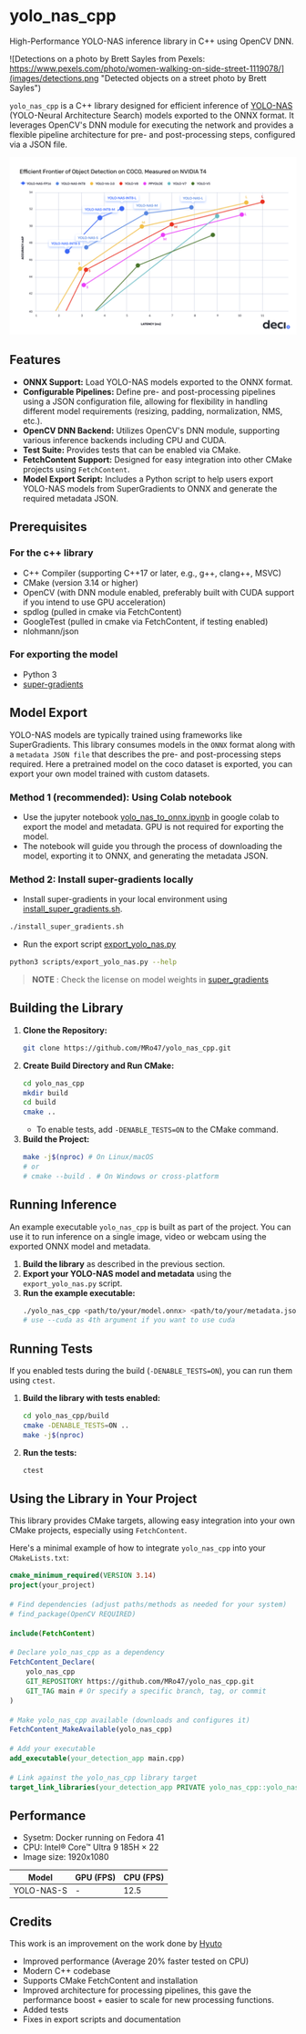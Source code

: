 # yolo_nas_cpp
High-Performance YOLO-NAS inference library in C++ using OpenCV DNN.

![Detections on a photo by Brett Sayles from Pexels: https://www.pexels.com/photo/women-walking-on-side-street-1119078/](images/detections.png "Detected objects on a street photo by Brett Sayles")

`yolo_nas_cpp` is a C++ library designed for efficient inference of [YOLO-NAS](https://github.com/Deci-AI/super-gradients/blob/master/YOLONAS.md) (YOLO-Neural Architecture Search) models exported to the ONNX format. It leverages OpenCV's DNN module for executing the network and provides a flexible pipeline architecture for pre- and post-processing steps, configured via a JSON file.

![YOLO-NAS Performance](https://github.com/Deci-AI/super-gradients/blob/e0ccacf8868ffa1296fa4f8407c03d2bc227312c/documentation/source/images/yolo_nas_frontier.png "YOLO-NAS performance comparison chart from Deci.ai")

## Features

*   **ONNX Support:** Load YOLO-NAS models exported to the ONNX format.
*   **Configurable Pipelines:** Define pre- and post-processing pipelines using a JSON configuration file, allowing for flexibility in handling different model requirements (resizing, padding, normalization, NMS, etc.).
*   **OpenCV DNN Backend:** Utilizes OpenCV's DNN module, supporting various inference backends including CPU and CUDA.
*   **Test Suite:** Provides tests that can be enabled via CMake.
*   **FetchContent Support:** Designed for easy integration into other CMake projects using `FetchContent`.
*   **Model Export Script:** Includes a Python script to help users export YOLO-NAS models from SuperGradients to ONNX and generate the required metadata JSON.

## Prerequisites

### For the c++ library
*   C++ Compiler (supporting C++17 or later, e.g., g++, clang++, MSVC)
*   CMake (version 3.14 or higher)
*   OpenCV (with DNN module enabled, preferably built with CUDA support if you intend to use GPU acceleration)
*   spdlog (pulled in cmake via FetchContent)
*   GoogleTest (pulled in cmake via FetchContent, if testing enabled)
*   nlohmann/json

### For exporting the model
*   Python 3
*   [super-gradients](https://github.com/Deci-AI/super-gradients/tree/master)

## Model Export

YOLO-NAS models are typically trained using frameworks like SuperGradients. This library consumes models in the `ONNX` format along with a `metadata JSON file` that describes the pre- and post-processing steps required. Here a pretrained model on the coco dataset is exported, you can export your own model trained with custom datasets.

### Method 1 (recommended): Using Colab notebook

- Use the jupyter notebook [yolo_nas_to_onnx.ipynb](https://github.com/MRo47/yolo_nas_cpp/blob/main/utils/yolo_nas_to_onnx.ipynb) in google colab to export the model and metadata. GPU is not required for exporting the model.
- The notebook will guide you through the process of downloading the model, exporting it to ONNX, and generating the metadata JSON.

### Method 2: Install super-gradients locally

- Install super-gradients in your local environment using [install_super_gradients.sh](utils/install_super_gradients.sh).
```bash
./install_super_gradients.sh
```
- Run the export script [export_yolo_nas.py](utils/export_yolo_nas.py)
```bash
python3 scripts/export_yolo_nas.py --help
```

> __NOTE__ : Check the license on model weights in [super_gradients](https://github.com/Deci-AI/super-gradients/blob/master/LICENSE.YOLONAS.md)

## Building the Library

1.  **Clone the Repository:**
    ```bash
    git clone https://github.com/MRo47/yolo_nas_cpp.git
    ```
2.  **Create Build Directory and Run CMake:**
    ```bash
    cd yolo_nas_cpp
    mkdir build
    cd build
    cmake ..
    ```
    *   To enable tests, add `-DENABLE_TESTS=ON` to the CMake command.
3.  **Build the Project:**
    ```bash
    make -j$(nproc) # On Linux/macOS
    # or
    # cmake --build . # On Windows or cross-platform
    ```

## Running Inference

An example executable `yolo_nas_cpp` is built as part of the project. You can use it to run inference on a single image, video or webcam using the exported ONNX model and metadata.

1.  **Build the library** as described in the previous section.
2.  **Export your YOLO-NAS model and metadata** using the `export_yolo_nas.py` script.
3.  **Run the example executable:**
    ```bash
    ./yolo_nas_cpp <path/to/your/model.onnx> <path/to/your/metadata.json> <path/to/your/image.jpg | path/to/your/video.mp4 | webcam_index>
    # use --cuda as 4th argument if you want to use cuda
    ```

## Running Tests

If you enabled tests during the build (`-DENABLE_TESTS=ON`), you can run them using `ctest`.

1.  **Build the library with tests enabled:**
    ```bash
    cd yolo_nas_cpp/build
    cmake -DENABLE_TESTS=ON ..
    make -j$(nproc)
    ```
2.  **Run the tests:**
    ```bash
    ctest
    ```

## Using the Library in Your Project

This library provides CMake targets, allowing easy integration into your own CMake projects, especially using `FetchContent`.

Here's a minimal example of how to integrate `yolo_nas_cpp` into your `CMakeLists.txt`:

```cmake
cmake_minimum_required(VERSION 3.14)
project(your_project)

# Find dependencies (adjust paths/methods as needed for your system)
# find_package(OpenCV REQUIRED)

include(FetchContent)

# Declare yolo_nas_cpp as a dependency
FetchContent_Declare(
    yolo_nas_cpp
    GIT_REPOSITORY https://github.com/MRo47/yolo_nas_cpp.git
    GIT_TAG main # Or specify a specific branch, tag, or commit
)

# Make yolo_nas_cpp available (downloads and configures it)
FetchContent_MakeAvailable(yolo_nas_cpp)

# Add your executable
add_executable(your_detection_app main.cpp)

# Link against the yolo_nas_cpp library target
target_link_libraries(your_detection_app PRIVATE yolo_nas_cpp::yolo_nas_cpp)
```

## Performance

- Sysetm: Docker running on Fedora 41
- CPU: Intel® Core™ Ultra 9 185H × 22
- Image size: 1920x1080

| Model | GPU (FPS) | CPU (FPS) |
| --- | --- | --- |
| YOLO-NAS-S | - | 12.5 |

## Credits

This work is an improvement on the work done by [Hyuto](https://github.com/Hyuto/yolo-nas-onnx)
- Improved performance (Average 20% faster tested on CPU)
- Modern C++ codebase
- Supports CMake FetchContent and installation
- Improved architecture for processing pipelines, this gave the performance boost + easier to scale for new processing functions.
- Added tests
- Fixes in export scripts and documentation
